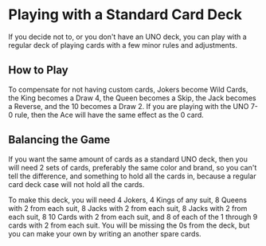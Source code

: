 # Playing with a Standard Card Deck
If you decide not to, or you don't have an UNO deck, you can play with a regular deck of playing 
cards with a few minor rules and adjustments. 

## How to Play
To compensate for not having custom cards, Jokers become Wild Cards, the King becomes a Draw 4, the 
Queen becomes a Skip, the Jack becomes a Reverse, and the 10 becomes a Draw 2. If you are playing 
with the UNO 7-0 rule, then the Ace will have the same effect as the 0 card.

## Balancing the Game
If you want the same amount of cards as a standard UNO deck, then you will need 2 sets of cards, 
preferably the same color and brand, so you can't tell the difference, and something to hold all 
the cards in, because a regular card deck case will not hold all the cards.

To make this deck, you will need 4 Jokers, 4 Kings of any suit, 8 Queens with 2 from each suit, 
8 Jacks with 2 from each suit, 8 Jacks with 2 from each suit, 8 10 Cards with 2 from each suit, 
and 8 of each of the 1 through 9 cards with 2 from each suit. You will be missing the 0s from the 
deck, but you can make your own by writing an another spare cards.
